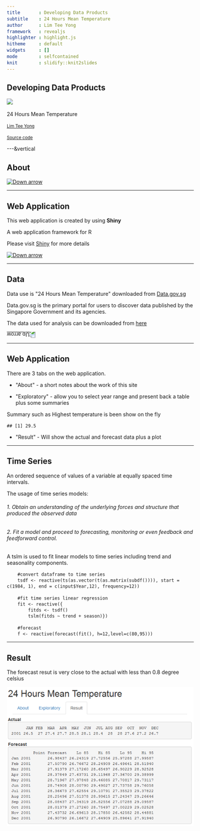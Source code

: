 ```yaml
---
title       : Developing Data Products 
subtitle    : 24 Hours Mean Temperature
author      : Lim Tee Yong
framework   : revealjs
highlighter : highlight.js
hitheme     : default 
widgets     : []
mode        : selfcontained
knit        : slidify::knit2slides
---
```


## Developing Data Products

<img src="assets/img/temperature.png" style="background:none; border:none; box-shadow:none;">

24 Hours Mean Temperature

<small>[Lim Tee Yong](https://sg.linkedin.com/in/teeyong)</small>

<small>[Source code](https://github.com/tydatasc/Developing-Data-Products)</small>

---&vertical

## About

<a href="#" class="image navigate-down">
  <img width="178" height="238" src="https://s3.amazonaws.com/hakim-static/reveal-js/arrow.png" alt="Down arrow">
</a>

***

## Web Application

This web application is created by using **Shiny**

A web application framework for R

Please visit [Shiny](http://shiny.rstudio.com/) for more details

<a href="#" class="image navigate-down">
  <img width="178" height="238" src="https://s3.amazonaws.com/hakim-static/reveal-js/arrow.png" alt="Down arrow">
</a>

***

## Data

Data use is "24 Hours Mean Temperature" downloaded from [Data.gov.sg](http://www.data.gov.sg/home.aspx)

<p>Data.gov.sg is the primary portal for users to discover data published by the Singapore Government and its agencies.</p>

The data used for analysis can be downloaded from  [here](http://www.data.gov.sg/Metadata/SGMatadata.aspx?id=2601100000000014645G&mid=147808&t=TEXTUAL)

<a href="#/2" class="image">
  <img width="178" height="238" src="https://s3.amazonaws.com/hakim-static/reveal-js/arrow.png" alt="Up arrow" style="-webkit-transform: rotate(180deg);">
</a>

---

## Web Application

There are 3 tabs on the web application.

- "About" - a short notes about the work of this site

- "Exploratory" - allow you to select year range and present back a table plus some summaries



Summary such as Highest temperature is been show on the fly

```
## [1] 29.5
```

- "Result" - Will show the actual and forecast data plus a plot

---

## Time Series

An ordered sequence of values of a variable at equally spaced time intervals.

The usage of time series models:

<h6>1. Obtain an understanding of the underlying forces and structure that produced the observed data</h6>

<h6>2. Fit a model and proceed to forecasting, monitoring or even feedback and feedforward control.</h6>

A tslm is used to fit linear models to time series including trend and seasonality components.

```
    #convert dataframe to time series
    tsdf <- reactive(ts(as.vector(t(as.matrix(subdf()))), start = c(1984, 1), end = c(input$Year,12), frequency=12))
    
    #fit time series linear regression
    fit <- reactive({
        fitds <- tsdf()
        tslm(fitds ~ trend + season)})
    
    #forecast 
    f <- reactive(forecast(fit(), h=12,level=c(80,95)))

```

---

## Result

The forecast resut is very close to the actual with less than 0.8 degree celsius

<img src="assets/img/Result.PNG" style="background:none; border:none; box-shadow:none;">
